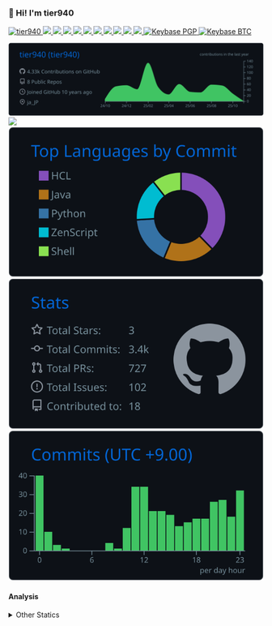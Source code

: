 ### 👋 Hi! I'm tier940

<p align="left"> 
  <a href="https://github.com/tier940/tier940/">
    <img src="https://komarev.com/ghpvc/?username=tier940" alt="tier940" />
  </a>
  <a href="http://twitter.com/tier940">
    <img height="20" src="https://img.shields.io/twitter/follow/tier940?label=Twitter&logo=twitter&style=flat" />
  </a>
  <a href="https://github.com/tier940">
    <img height="20" src="https://img.shields.io/github/followers/tier940?label=follow&logo=github&style=flat" />
  </a>
  <a href="https://www.reddit.com/user/tier940">
    <img height="20" src="https://img.shields.io/reddit/user-karma/combined/tier940?label=Reddit&logo=reddit&style=flat" />
  </a>
  <a href="https://stackoverflow.com/users/17317833/tier940">
    <img height="20" src="https://img.shields.io/stackexchange/stackoverflow/r/17317833?label=StackOverflow&logo=stack-overflow&style=flat" />
  </a>
  <a href="https://zenn.dev/tier940">
    <img height="20" src="https://zenn.badge.nikaera.com/s/tier940/likes" />
  </a>
  <a href="https://zenn.dev/tier940">
    <img height="20" src="https://zenn.badge.nikaera.com/s/tier940/followers" />
  </a>
  <a href="https://zenn.dev/tier940">
    <img height="20" src="https://zenn.badge.nikaera.com/s/tier940/articles" />
  </a>
  <a href="http://qiita.com/tier940">
    <img height="20" src="https://qiita-badge.apiapi.app/s/tier940/posts.svg" />
  </a>
  <a href="http://qiita.com/tier940">
    <img height="20" src="https://qiita-badge.apiapi.app/s/tier940/contributions.svg" />
  </a>
  <a href="https://github.com/tier940/tier940/">
    <img height="20" src="https://github.com/tier940/tier940/actions/workflows/main.yml/badge.svg" />
  </a>
  <a href="https://keybase.io/tier940">
    <img alt="Keybase PGP" src="https://img.shields.io/keybase/pgp/tier940">
  </a>
  <a href="https://keybase.io/tier940">
    <img alt="Keybase BTC" src="https://img.shields.io/keybase/btc/tier940">
  </a>
</p>

[![](https://raw.githubusercontent.com/tier940/tier940/main/profile-summary-card-output/github_dark/0-profile-details.svg)](https://github.com/vn7n24fzkq/github-profile-summary-cards)
[![](https://raw.githubusercontent.com/tier940/tier940/main/profile-summary-card-output/github_dark/1-repos-per-language.svg)](https://github.com/vn7n24fzkq/github-profile-summary-cards) [![](https://raw.githubusercontent.com/tier940/tier940/main/profile-summary-card-output/github_dark/2-most-commit-language.svg)](https://github.com/vn7n24fzkq/github-profile-summary-cards)
[![](https://raw.githubusercontent.com/tier940/tier940/main/profile-summary-card-output/github_dark/3-stats.svg)](https://github.com/vn7n24fzkq/github-profile-summary-cards) [![](https://raw.githubusercontent.com/tier940/tier940/main/profile-summary-card-output/github_dark/4-productive-time.svg)](https://github.com/vn7n24fzkq/github-profile-summary-cards)


#### Analysis
<!-- <img height="150" src="https://github.com/tier940/tier940/blob/master/images/stat.svg" alt="Alternative Text"/> -->

<details>
  <summary>Other Statics</summary>
  <!--START_SECTION:waka-->
![Code Time](http://img.shields.io/badge/Code%20Time-2%2C915%20hrs%204%20mins-blue)

**🐱 My GitHub Data** 

> 📦 19.7 kB Used in GitHub's Storage 
 > 
> 💼 Opted to Hire
 > 
> 📜 10 Public Repositories 
 > 
> 🔑 1 Private Repositories 
 > 
**I'm an Early 🐤** 

```text
🌞 Morning                1213 commits        ████░░░░░░░░░░░░░░░░░░░░░   14.90 % 
🌆 Daytime                3010 commits        █████████░░░░░░░░░░░░░░░░   36.96 % 
🌃 Evening                3058 commits        █████████░░░░░░░░░░░░░░░░   37.55 % 
🌙 Night                  862 commits         ███░░░░░░░░░░░░░░░░░░░░░░   10.59 % 
```
📅 **I'm Most Productive on Saturday** 

```text
Monday                   832 commits         ███░░░░░░░░░░░░░░░░░░░░░░   10.22 % 
Tuesday                  1473 commits        █████░░░░░░░░░░░░░░░░░░░░   18.09 % 
Wednesday                897 commits         ███░░░░░░░░░░░░░░░░░░░░░░   11.02 % 
Thursday                 970 commits         ███░░░░░░░░░░░░░░░░░░░░░░   11.91 % 
Friday                   1022 commits        ███░░░░░░░░░░░░░░░░░░░░░░   12.55 % 
Saturday                 1659 commits        █████░░░░░░░░░░░░░░░░░░░░   20.37 % 
Sunday                   1290 commits        ████░░░░░░░░░░░░░░░░░░░░░   15.84 % 
```


📊 **This Week I Spent My Time On** 

```text
🕑︎ Time Zone: Asia/Tokyo

💬 Programming Languages: 
Java                     15 hrs 32 mins      ████████████████░░░░░░░░░   63.98 % 
PHP                      1 hr 58 mins        ██░░░░░░░░░░░░░░░░░░░░░░░   08.14 % 
YAML                     1 hr 14 mins        █░░░░░░░░░░░░░░░░░░░░░░░░   05.09 % 
Other                    1 hr 12 mins        █░░░░░░░░░░░░░░░░░░░░░░░░   04.94 % 
Markdown                 1 hr 8 mins         █░░░░░░░░░░░░░░░░░░░░░░░░   04.69 % 

🔥 Editors: 
IntelliJ                 17 hrs 31 mins      ██████████████████░░░░░░░   72.12 % 
VS Code                  6 hrs 46 mins       ███████░░░░░░░░░░░░░░░░░░   27.88 % 

💻 Operating System: 
Windows                  21 hrs 31 mins      ██████████████████████░░░   88.56 % 
Linux                    2 hrs 46 mins       ███░░░░░░░░░░░░░░░░░░░░░░   11.44 % 
```

**I Mostly Code in Java** 

```text
Java                     11 repos            ███████████░░░░░░░░░░░░░░   44.00 % 
ZenScript                3 repos             ███░░░░░░░░░░░░░░░░░░░░░░   12.00 % 
HCL                      2 repos             ██░░░░░░░░░░░░░░░░░░░░░░░   08.00 % 
HTML                     1 repo              █░░░░░░░░░░░░░░░░░░░░░░░░   04.00 % 
Dockerfile               1 repo              █░░░░░░░░░░░░░░░░░░░░░░░░   04.00 % 
```



**Timeline**

![Lines of Code chart](https://raw.githubusercontent.com/tier940/tier940/main/assets/bar_graph.png)


 Last Updated on 02/12/2023 01:16:45 UTC
<!--END_SECTION:waka-->
</details>
